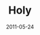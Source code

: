 ---
layout: music 
title: "Holy"
date: 2011-05-24 
description: "Original music from The Story message series."
sc-permalink-url: "http://soundcloud.com/crdschurch/holy"
audio: "http://s3.amazonaws.com/crossroads-media/music/audio/Holy.mp3"
audio-duration: "05:01"
src: "http://s3.amazonaws.com/crossroads-media/images/Holy_190x110.jpg"
---